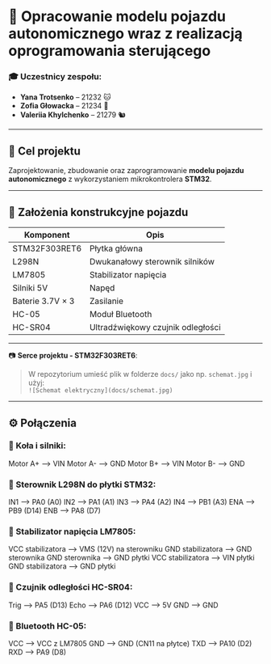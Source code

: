 # 🚗 Opracowanie modelu pojazdu autonomicznego wraz z realizacją oprogramowania sterującego 

### 🎓 Uczestnicy zespołu:
- **Yana Trotsenko** – 21232 🐱  
- **Zofia Głowacka** – 21234 🐻   
- **Valeriia Khylchenko** – 21279 🐿️ 

---

## 🎯 Cel projektu

Zaprojektowanie, zbudowanie oraz zaprogramowanie **modelu pojazdu autonomicznego** z wykorzystaniem mikrokontrolera **STM32**.

---

## 🔧 Założenia konstrukcyjne pojazdu

| Komponent                           | Opis                                      |
|-------------------------------------|-------------------------------------------|
| STM32F303RET6                       | Płytka główna                             |
| L298N                               | Dwukanałowy sterownik silników            |
| LM7805                              | Stabilizator napięcia                     |
| Silniki 5V                          | Napęd                                     |
| Baterie 3.7V × 3                    | Zasilanie                                 |
| HC-05                               | Moduł Bluetooth                           |
| HC-SR04                             | Ultradźwiękowy czujnik odległości         |

---

📷 **Serce projektu - STM32F303RET6**:  



> W repozytorium umieść plik w folderze `docs/` jako np. `schemat.jpg` i użyj:  
> `![Schemat elektryczny](docs/schemat.jpg)`

---

## ⚙️ Połączenia

### 🔁 Koła i silniki:
Motor A+ --> VIN
Motor A- --> GND
Motor B+ --> VIN
Motor B- --> GND

### 🔗 Sterownik L298N do płytki STM32:
IN1 --> PA0 (A0)
IN2 --> PA1 (A1)
IN3 --> PA4 (A2)
IN4 --> PB1 (A3)
ENA --> PB9 (D14)
ENB --> PA8 (D7)


### 🔋 Stabilizator napięcia LM7805:
VCC stabilizatora --> VMS (12V) na sterowniku
GND stabilizatora --> GND sterownika
GND sterownika --> GND płytki
VCC stabilizatora --> VIN płytki
GND stabilizatora --> GND płytki


### 📏 Czujnik odległości HC-SR04:
Trig --> PA5 (D13)
Echo --> PA6 (D12)
VCC --> 5V
GND --> GND


### 📶 Bluetooth HC-05:
VCC --> VCC z LM7805
GND --> GND (CN11 na płytce)
TXD --> PA10 (D2)
RXD --> PA9 (D8)

